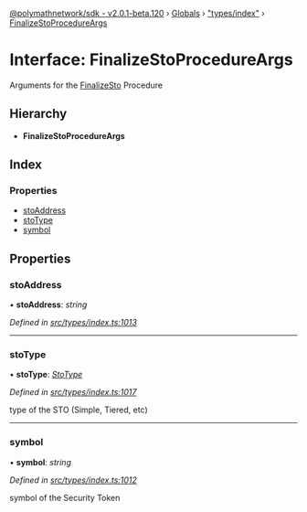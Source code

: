 [@polymathnetwork/sdk - v2.0.1-beta.120](../README.md) › [Globals](../globals.md) › ["types/index"](../modules/_types_index_.md) › [FinalizeStoProcedureArgs](_types_index_.finalizestoprocedureargs.md)

# Interface: FinalizeStoProcedureArgs

Arguments for the [FinalizeSto](../enums/_types_index_.proceduretype.md#finalizesto) Procedure

## Hierarchy

- **FinalizeStoProcedureArgs**

## Index

### Properties

- [stoAddress](_types_index_.finalizestoprocedureargs.md#stoaddress)
- [stoType](_types_index_.finalizestoprocedureargs.md#stotype)
- [symbol](_types_index_.finalizestoprocedureargs.md#symbol)

## Properties

### stoAddress

• **stoAddress**: _string_

_Defined in [src/types/index.ts:1013](https://github.com/PolymathNetwork/polymath-sdk/blob/1da5bc5/src/types/index.ts#L1013)_

---

### stoType

• **stoType**: _[StoType](../enums/_types_index_.stotype.md)_

_Defined in [src/types/index.ts:1017](https://github.com/PolymathNetwork/polymath-sdk/blob/1da5bc5/src/types/index.ts#L1017)_

type of the STO (Simple, Tiered, etc)

---

### symbol

• **symbol**: _string_

_Defined in [src/types/index.ts:1012](https://github.com/PolymathNetwork/polymath-sdk/blob/1da5bc5/src/types/index.ts#L1012)_

symbol of the Security Token
